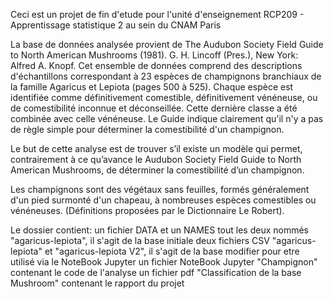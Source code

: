 Ceci est un projet de fin d'etude pour l'unité d'enseignement RCP209 - Apprentissage statistique 2 au sein du CNAM Paris

La base de données analysée provient de The Audubon Society Field Guide to North American
Mushrooms (1981). G. H. Lincoff (Pres.), New York: Alfred A. Knopf.
Cet ensemble de données comprend des descriptions d'échantillons correspondant à 23 espèces
de champignons branchiaux de la famille Agaricus et Lepiota (pages 500 à 525). Chaque espèce
est identifiée comme définitivement comestible, définitivement vénéneuse, ou de comestibilité
inconnue et déconseillée. Cette dernière classe a été combinée avec celle vénéneuse. Le Guide
indique clairement qu'il n'y a pas de règle simple pour déterminer la comestibilité d'un
champignon.

Le but de cette analyse est de trouver s’il existe un modèle qui permet, contrairement à ce
qu’avance le Audubon Society Field Guide to North American Mushrooms, de déterminer la
comestibilité d’un champignon.

Les champignons sont des végétaux sans feuilles, formés généralement d'un pied surmonté d'un
chapeau, à nombreuses espèces comestibles ou vénéneuses. (Définitions proposées par le
Dictionnaire Le Robert).

Le dossier contient:
un fichier DATA et un NAMES tout les deux nommés "agaricus-lepiota", il s'agit de la base initiale
deux fichiers CSV "agaricus-lepiota" et "agaricus-lepiota V2", il s'agit de la base modifier pour etre utilisé via le NoteBook Jupyter
un fichier NoteBook Jupyter "Champignon" contenant le code de l'analyse
un fichier pdf "Classification de la base Mushroom" contenant le rapport du projet
